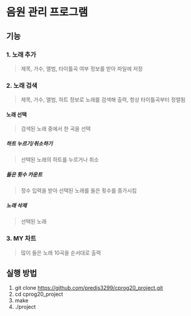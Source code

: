 # 음원 관리 프로그램
## 기능
### 1. 노래 추가
> 제목, 가수, 앨범, 타이틀곡 여부 정보를 받아 파일에 저장
### 2. 노래 검색
> 제목, 가수, 앨범, 하트 정보로 노래를 검색해 출력, 항상 타이틀곡부터 정렬됨
#### 노래 선택
> 검색된 노래 중에서 한 곡을 선택
##### 하트 누르기/취소하기
> 선택된 노래의 하트를 누르거나 취소
##### 들은 횟수 카운트
> 정수 입력을 받아 선택된 노래를 들은 횟수를 증가시킴
##### 노래 삭제
> 선택된 노래 
### 3. MY 차트
> 많이 들은 노래 10곡을 순서대로 출력

## 실행 방법
1. git clone https://github.com/predis3299/cprog20_project.git
2. cd cprog20_project
3. make
4. ./project

